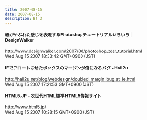 ```yaml
---
title: 2007-08-15
date: 2007-08-15
description: B! 3
---
```


#### 紙がやぶれた感じを表現するPhotoshopチュートリアルいろいろ | DesignWalker
http://www.designwalker.com/2007/08/photoshop_tear_tutorial.html<br>
Wed Aug 15 2007 18:33:42 GMT+0900 (JST)<br>


#### IEでフロートさせたボックスのマージンが倍になるバグ - Hail2u
http://hail2u.net/blog/webdesign/doubled_margin_bug_at_ie.html<br>
Wed Aug 15 2007 17:21:53 GMT+0900 (JST)<br>


#### HTML5.JP - 次世代HTML標準 HTML5情報サイト
http://www.html5.jp/<br>
Wed Aug 15 2007 10:28:15 GMT+0900 (JST)<br>


